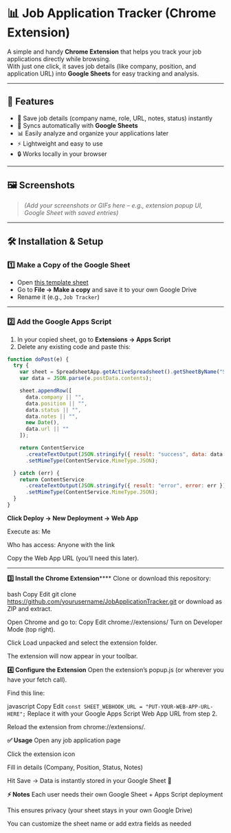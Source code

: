# 📊 Job Application Tracker (Chrome Extension)

A simple and handy **Chrome Extension** that helps you track your job applications directly while browsing.  
With just one click, it saves job details (like company, position, and application URL) into **Google Sheets** for easy tracking and analysis.

---

## 🚀 Features
- 📝 Save job details (company name, role, URL, notes, status) instantly  
- 🔗 Syncs automatically with **Google Sheets**  
- 📊 Easily analyze and organize your applications later  
- ⚡ Lightweight and easy to use  
- 🔒 Works locally in your browser  

---

## 🖼️ Screenshots
> _(Add your screenshots or GIFs here – e.g., extension popup UI, Google Sheet with saved entries)_

---

## 🛠️ Installation & Setup

### 1️⃣ Make a Copy of the Google Sheet
- Open [this template sheet](PUT-YOUR-SHEET-TEMPLATE-LINK-HERE)  
- Go to **File → Make a copy** and save it to your own Google Drive  
- Rename it (e.g., `Job Tracker`)  

---

### 2️⃣ Add the Google Apps Script
1. In your copied sheet, go to **Extensions → Apps Script**  
2. Delete any existing code and paste this:

```javascript
function doPost(e) {
  try {
    var sheet = SpreadsheetApp.getActiveSpreadsheet().getSheetByName("Sheet1"); // change if your sheet name is different
    var data = JSON.parse(e.postData.contents);

    sheet.appendRow([
      data.company || "",
      data.position || "",
      data.status || "",
      data.notes || "",
      new Date(),
      data.url || ""
    ]);

    return ContentService
      .createTextOutput(JSON.stringify({ result: "success", data: data }))
      .setMimeType(ContentService.MimeType.JSON);

  } catch (err) {
    return ContentService
      .createTextOutput(JSON.stringify({ result: "error", error: err }))
      .setMimeType(ContentService.MimeType.JSON);
  }
}
```

**Click Deploy → New Deployment → Web App**

Execute as: Me

Who has access: Anyone with the link

Copy the Web App URL (you’ll need this later).
****
**3️⃣ Install the Chrome Extension******
Clone or download this repository:

bash
Copy
Edit
git clone https://github.com/yourusername/JobApplicationTracker.git
or download as ZIP and extract.

Open Chrome and go to:
Copy
Edit
chrome://extensions/
Turn on Developer Mode (top right).

Click Load unpacked and select the extension folder.

The extension will now appear in your toolbar.

**4️⃣ Configure the Extension**
Open the extension’s popup.js (or wherever you have your fetch call).

Find this line:

javascript
Copy
Edit
```const SHEET_WEBHOOK_URL = "PUT-YOUR-WEB-APP-URL-HERE";```
Replace it with your Google Apps Script Web App URL from step 2.

Reload the extension from chrome://extensions/.

**✅ Usage**
Open any job application page

Click the extension icon

Fill in details (Company, Position, Status, Notes)

Hit Save → Data is instantly stored in your Google Sheet 🎉

**⚡ Notes**
Each user needs their own Google Sheet + Apps Script deployment

This ensures privacy (your sheet stays in your own Google Drive)

You can customize the sheet name or add extra fields as needed
